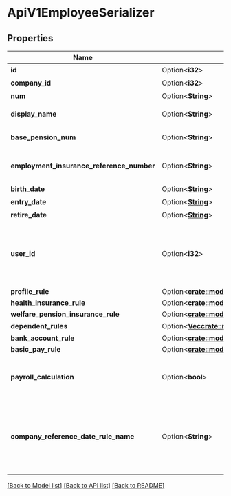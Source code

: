 # ApiV1EmployeeSerializer

## Properties

Name | Type | Description | Notes
------------ | ------------- | ------------- | -------------
**id** | Option<**i32**> | 従業員ID | [optional]
**company_id** | Option<**i32**> | 事業所ID | [optional]
**num** | Option<**String**> | 従業員番号 | [optional]
**display_name** | Option<**String**> | 従業員名（表示名） | [optional]
**base_pension_num** | Option<**String**> | 基礎年金番号 | [optional]
**employment_insurance_reference_number** | Option<**String**> | 被保険者番号（雇用保険） | [optional]
**birth_date** | Option<[**String**](string.md)> | 生年月日 | [optional]
**entry_date** | Option<[**String**](string.md)> | 入社日 | [optional]
**retire_date** | Option<[**String**](string.md)> | 退職日 | [optional]
**user_id** | Option<**i32**> | ユーザーID(従業員詳細未設定の場合、nullになります。) | [optional]
**profile_rule** | Option<[**crate::models::ApiV1EmployeesProfileRuleSerializer**](ApiV1EmployeesProfileRuleSerializer.md)> |  | [optional]
**health_insurance_rule** | Option<[**crate::models::ApiV1EmployeesHealthInsuranceRuleSerializer**](ApiV1EmployeesHealthInsuranceRuleSerializer.md)> |  | [optional]
**welfare_pension_insurance_rule** | Option<[**crate::models::ApiV1EmployeesWelfarePensionInsuranceRuleSerializer**](ApiV1EmployeesWelfarePensionInsuranceRuleSerializer.md)> |  | [optional]
**dependent_rules** | Option<[**Vec<crate::models::ApiV1EmployeesDependentRuleSerializer>**](ApiV1EmployeesDependentRuleSerializer.md)> | 家族情報 | [optional]
**bank_account_rule** | Option<[**crate::models::ApiV1EmployeesBankAccountRuleSerializer**](ApiV1EmployeesBankAccountRuleSerializer.md)> |  | [optional]
**basic_pay_rule** | Option<[**crate::models::ApiV1EmployeesBasicPayRuleSerializer**](ApiV1EmployeesBasicPayRuleSerializer.md)> |  | [optional]
**payroll_calculation** | Option<**bool**> | 給与計算対象従業員の場合trueを返します | [optional]
**company_reference_date_rule_name** | Option<**String**> | 締め日支払日グループ名(給与計算対象外従業員の場合、nullを返します) | [optional]

[[Back to Model list]](../README.md#documentation-for-models) [[Back to API list]](../README.md#documentation-for-api-endpoints) [[Back to README]](../README.md)


